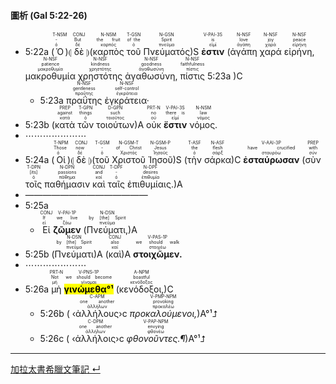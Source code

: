 #### 圖析 (Gal 5:22-26)

- <rt>5:22a</rt> (<RUBY><ruby><ruby>Ὁ<rt>ὁ</rt></ruby><rt>-</rt></ruby><rt>T-NSM</rt></RUBY>)⦇ <RUBY><ruby><ruby>δὲ<rt>δέ</rt></ruby><rt>But</rt></ruby><rt>CONJ</rt></RUBY> ⦈(<RUBY><ruby><ruby>καρπὸς<rt>καρπός</rt></ruby><rt>the fruit</rt></ruby><rt>N-NSM</rt></RUBY> <RUBY><ruby><ruby>τοῦ<rt>ὁ</rt></ruby><rt>of the</rt></ruby><rt>T-GSN</rt></RUBY> <RUBY><ruby><ruby>Πνεύματός<rt>πνεῦμα</rt></ruby><rt>Spirit</rt></ruby><rt>N-GSN</rt></RUBY>)S <RUBY><ruby><ruby><strong>ἐστιν</strong><rt>εἰμί</rt></ruby><rt>is</rt></ruby><rt>V-PAI-3S</rt></RUBY> (<RUBY><ruby><ruby>ἀγάπη<rt>ἀγάπη</rt></ruby><rt>love</rt></ruby><rt>N-NSF</rt></RUBY> <RUBY><ruby><ruby>χαρά<rt>χαρά</rt></ruby><rt>joy</rt></ruby><rt>N-NSF</rt></RUBY> <RUBY><ruby><ruby>εἰρήνη,<rt>εἰρήνη</rt></ruby><rt>peace</rt></ruby><rt>N-NSF</rt></RUBY> <RUBY><ruby><ruby>μακροθυμία<rt>μακροθυμία</rt></ruby><rt>patience</rt></ruby><rt>N-NSF</rt></RUBY> <RUBY><ruby><ruby>χρηστότης<rt>χρηστότης</rt></ruby><rt>kindness</rt></ruby><rt>N-NSF</rt></RUBY> <RUBY><ruby><ruby>ἀγαθωσύνη,<rt>ἀγαθωσύνη</rt></ruby><rt>goodness</rt></ruby><rt>N-NSF</rt></RUBY> <RUBY><ruby><ruby>πίστις<rt>πίστις</rt></ruby><rt>faithfulness</rt></ruby><rt>N-NSF</rt></RUBY> <rt>5:23a</rt> )C
	- <rt>5:23a</rt> <RUBY><ruby><ruby>πραΰτης<rt>πραΰτης</rt></ruby><rt>gentleness</rt></ruby><rt>N-NSF</rt></RUBY> <RUBY><ruby><ruby>ἐγκράτεια·<rt>ἐγκράτεια</rt></ruby><rt>self-control</rt></ruby><rt>N-NSF</rt></RUBY> 
- <rt>5:23b</rt> (<RUBY><ruby><ruby>κατὰ<rt>κατά</rt></ruby><rt>against</rt></ruby><rt>PREP</rt></RUBY> <RUBY><ruby><ruby>τῶν<rt>ὁ</rt></ruby><rt>things</rt></ruby><rt>T-GPN</rt></RUBY> <RUBY><ruby><ruby>τοιούτων<rt>τοιοῦτος</rt></ruby><rt>such</rt></ruby><rt>D-GPN</rt></RUBY>)A <RUBY><ruby><ruby>οὐκ<rt>οὐ</rt></ruby><rt>no</rt></ruby><rt>PRT-N</rt></RUBY> <RUBY><ruby><ruby><strong>ἔστιν</strong><rt>εἰμί</rt></ruby><rt>there is</rt></ruby><rt>V-PAI-3S</rt></RUBY> <RUBY><ruby><ruby>νόμος.<rt>νόμος</rt></ruby><rt>law</rt></ruby><rt>N-NSM</rt></RUBY>
- ⋯⋯⋯⋯⋯⋯⋯
- <rt>5:24a</rt> (<RUBY><ruby><ruby>Οἱ<rt>ὁ</rt></ruby><rt>Those</rt></ruby><rt>T-NPM</rt></RUBY>)⦇ <RUBY><ruby><ruby>δὲ<rt>δέ</rt></ruby><rt>now</rt></ruby><rt>CONJ</rt></RUBY> ⦈(<RUBY><ruby><ruby>τοῦ<rt>ὁ</rt></ruby><rt>-</rt></ruby><rt>T-GSM</rt></RUBY> <RUBY><ruby><ruby>Χριστοῦ<rt>Χριστός</rt></ruby><rt>of Christ</rt></ruby><rt>N-GSM-T</rt></RUBY> <RUBY><ruby><ruby>Ἰησοῦ<rt>Ἰησοῦς</rt></ruby><rt>Jesus</rt></ruby><rt>N-GSM-P</rt></RUBY>)S (<RUBY><ruby><ruby>τὴν<rt>ὁ</rt></ruby><rt>the</rt></ruby><rt>T-ASF</rt></RUBY> <RUBY><ruby><ruby>σάρκα<rt>σάρξ</rt></ruby><rt>flesh</rt></ruby><rt>N-ASF</rt></RUBY>)C <RUBY><ruby><ruby><strong>ἐσταύρωσαν</strong><rt>σταυρόω</rt></ruby><rt>have crucified</rt></ruby><rt>V-AAI-3P</rt></RUBY> (<RUBY><ruby><ruby>σὺν<rt>σύν</rt></ruby><rt>with</rt></ruby><rt>PREP</rt></RUBY> <RUBY><ruby><ruby>τοῖς<rt>ὁ</rt></ruby><rt>[its]</rt></ruby><rt>T-DPN</rt></RUBY> <RUBY><ruby><ruby>παθήμασιν<rt>πάθημα</rt></ruby><rt>passions</rt></ruby><rt>N-DPN</rt></RUBY> <RUBY><ruby><ruby>καὶ<rt>καί</rt></ruby><rt>and</rt></ruby><rt>CONJ</rt></RUBY> <RUBY><ruby><ruby>ταῖς<rt>ὁ</rt></ruby><rt>-</rt></ruby><rt>T-DPF</rt></RUBY> <RUBY><ruby><ruby>ἐπιθυμίαις.<rt>ἐπιθυμία</rt></ruby><rt>desires</rt></ruby><rt>N-DPF</rt></RUBY>)A
- ——————————————
- <rt>5:25a</rt>
	- <RUBY><ruby><ruby>Εἰ<rt>εἰ</rt></ruby><rt>If</rt></ruby><rt>CONJ</rt></RUBY> <RUBY><ruby><ruby><strong>ζῶμεν</strong><rt>ζάω</rt></ruby><rt>we live</rt></ruby><rt>V-PAI-1P</rt></RUBY> (<RUBY><ruby><ruby>Πνεύματι,<rt>πνεῦμα</rt></ruby><rt>by [the] Spirit</rt></ruby><rt>N-DSN</rt></RUBY>)A 
- <rt>5:25b</rt> (<RUBY><ruby><ruby>Πνεύματι<rt>πνεῦμα</rt></ruby><rt>by [the] Spirit</rt></ruby><rt>N-DSN</rt></RUBY>)A (<RUBY><ruby><ruby>καὶ<rt>καί</rt></ruby><rt>also</rt></ruby><rt>CONJ</rt></RUBY>)A <RUBY><ruby><ruby><strong>στοιχῶμεν.</strong><rt>στοιχέω</rt></ruby><rt>we should walk</rt></ruby><rt>V-PAS-1P</rt></RUBY>
- ⋯⋯⋯⋯⋯⋯⋯
- <rt>5:26a</rt> <RUBY><ruby><ruby>μὴ<rt>μή</rt></ruby><rt>Not</rt></ruby><rt>PRT-N</rt></RUBY> <RUBY><ruby><ruby><mark><strong>γινώμεθα°¹</strong></mark><rt>γίνομαι</rt></ruby><rt>we should become</rt></ruby><rt>V-PNS-1P</rt></RUBY> (<RUBY><ruby><ruby>κενόδοξοι,<rt>κενόδοξος</rt></ruby><rt>boastful</rt></ruby><rt>A-NPM</rt></RUBY>)C 
	- <rt>5:26b</rt> ( ‹<RUBY><ruby><ruby>ἀλλήλους<rt>ἀλλήλων</rt></ruby><rt>one another</rt></ruby><rt>C-APM</rt></RUBY>›c <RUBY><ruby><ruby><em>προκαλούμενοι,</em><rt>προκαλέω</rt></ruby><rt>provoking</rt></ruby><rt>V-PMP-NPM</rt></RUBY>)A°¹⮥ 
	- <rt>5:26c</rt> ( ‹<RUBY><ruby><ruby>ἀλλήλοις<rt>ἀλλήλων</rt></ruby><rt>one another</rt></ruby><rt>C-DPM</rt></RUBY>›c <RUBY><ruby><ruby><em>φθονοῦντες.¶</em><rt>φθονέω</rt></ruby><rt>envying</rt></ruby><rt>V-PAP-NPM</rt></RUBY>)A°¹⮥







---
[加拉太書希臘文筆記 ↵](Galatians-Notes.md)